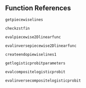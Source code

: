 ## Function References
```@docs
getpiecewiselines
```

```@docs
checkzstfin
```

```@docs
evalpiecewise2Dlinearfunc
```

```@docs
evalinversepiecewise2Dlinearfunc
```

```@docs
createendopiewiselines1
```

```@docs
getlogisticprobitparameters
```

```@docs
evalcompositelogisticprobit
```

```@docs
evalinversecompositelogisticprobit
```